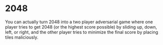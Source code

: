 # 2048

You can actually turn 2048 into a two player adversarial game where one player tries to get 2048 (or the highest score possible) by sliding up, down, left, or right, and the other player tries to minimize the final score by placing tiles maliciously. 
